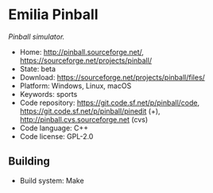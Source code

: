 # Emilia Pinball

_Pinball simulator._

- Home: http://pinball.sourceforge.net/, https://sourceforge.net/projects/pinball/
- State: beta
- Download: https://sourceforge.net/projects/pinball/files/
- Platform: Windows, Linux, macOS
- Keywords: sports
- Code repository: https://git.code.sf.net/p/pinball/code, https://git.code.sf.net/p/pinball/pinedit (+), http://pinball.cvs.sourceforge.net (cvs)
- Code language: C++
- Code license: GPL-2.0

## Building

- Build system: Make
